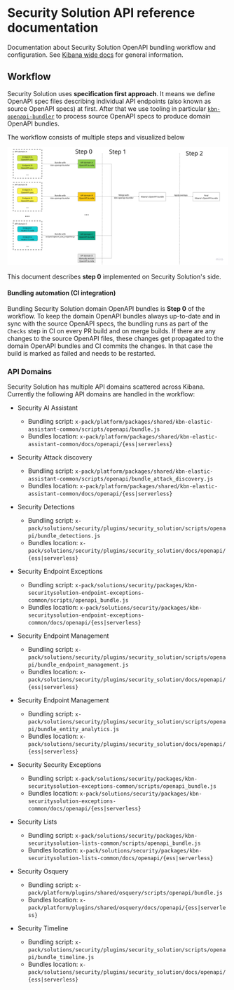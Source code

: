 # Security Solution API reference documentation

Documentation about Security Solution OpenAPI bundling workflow and configuration. See [Kibana wide docs](../../../../../../../oas_docs/README.md) for general information.

## Workflow

Security Solution uses **specification first approach**. It means we define OpenAPI spec files describing individual API endpoints (also known as source OpenAPI specs) at first. After that we use tooling in particular [`kbn-openapi-bundler`](../../../../../../../src/platform/packages/shared/kbn-openapi-bundler/README.md) to process source OpenAPI specs to produce domain OpenAPI bundles.

The workflow consists of multiple steps and visualized below

![workflow diagram](workflow.png)

This document describes **step 0** implemented on Security Solution's side.

#### Bundling automation (CI integration)

Bundling Security Solution domain OpenAPI bundles is **Step 0** of the workflow. To keep the domain OpenAPI bundles always up-to-date and in sync with the source OpenAPI specs, the bundling runs as part of the `Checks` step in CI on every PR build and on merge builds. If there are any changes to the source OpenAPI files, these changes get propagated to the domain OpenAPI bundles and CI commits the changes. In that case the build is marked as failed and needs to be restarted.

### API Domains

Security Solution has multiple API domains scattered across Kibana. Currently the following API domains are handled in the workflow:

- Security AI Assistant

  - Bundling script: `x-pack/platform/packages/shared/kbn-elastic-assistant-common/scripts/openapi/bundle.js`
  - Bundles location: `x-pack/platform/packages/shared/kbn-elastic-assistant-common/docs/openapi/{ess|serverless}`

- Security Attack discovery

  - Bundling script: `x-pack/platform/packages/shared/kbn-elastic-assistant-common/scripts/openapi/bundle_attack_discovery.js`
  - Bundles location: `x-pack/platform/packages/shared/kbn-elastic-assistant-common/docs/openapi/{ess|serverless}`

- Security Detections

  - Bundling script: `x-pack/solutions/security/plugins/security_solution/scripts/openapi/bundle_detections.js`
  - Bundles location: `x-pack/solutions/security/plugins/security_solution/docs/openapi/{ess|serverless}`

- Security Endpoint Exceptions

  - Bundling script: `x-pack/solutions/security/packages/kbn-securitysolution-endpoint-exceptions-common/scripts/openapi_bundle.js`
  - Bundles location: `x-pack/solutions/security/packages/kbn-securitysolution-endpoint-exceptions-common/docs/openapi/{ess|serverless}`

- Security Endpoint Management

  - Bundling script: `x-pack/solutions/security/plugins/security_solution/scripts/openapi/bundle_endpoint_management.js`
  - Bundles location: `x-pack/solutions/security/plugins/security_solution/docs/openapi/{ess|serverless}`

- Security Endpoint Management

  - Bundling script: `x-pack/solutions/security/plugins/security_solution/scripts/openapi/bundle_entity_analytics.js`
  - Bundles location: `x-pack/solutions/security/plugins/security_solution/docs/openapi/{ess|serverless}`

- Security Security Exceptions

  - Bundling script: `x-pack/solutions/security/packages/kbn-securitysolution-exceptions-common/scripts/openapi_bundle.js`
  - Bundles location: `x-pack/solutions/security/packages/kbn-securitysolution-exceptions-common/docs/openapi/{ess|serverless}`

- Security Lists

  - Bundling script: `x-pack/solutions/security/packages/kbn-securitysolution-lists-common/scripts/openapi_bundle.js`
  - Bundles location: `x-pack/solutions/security/packages/kbn-securitysolution-lists-common/docs/openapi/{ess|serverless}`

- Security Osquery

  - Bundling script: `x-pack/platform/plugins/shared/osquery/scripts/openapi/bundle.js`
  - Bundles location: `x-pack/platform/plugins/shared/osquery/docs/openapi/{ess|serverless}`

- Security Timeline

  - Bundling script: `x-pack/solutions/security/plugins/security_solution/scripts/openapi/bundle_timeline.js`
  - Bundles location: `x-pack/solutions/security/plugins/security_solution/docs/openapi/{ess|serverless}`
